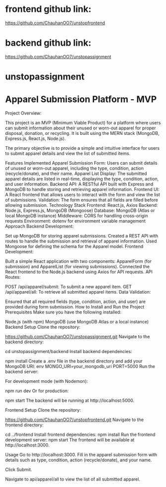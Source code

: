 # frontend github link:
https://github.com/ChauhanOO7/unstopfrontend

# backend github link:
https://github.com/ChauhanOO7/unstopassignment


# unstopassignment

# Apparel Submission Platform - MVP

Project Overview:

This project is an MVP (Minimum Viable Product) for a platform where users can submit information about their unused or worn-out apparel for proper disposal, donation, or recycling. It is built using the MERN stack (MongoDB, Express.js, React.js, Node.js).

The primary objective is to provide a simple and intuitive interface for users to submit apparel details and view the list of submitted items.

Features Implemented
Apparel Submission Form: Users can submit details of unused or worn-out apparel, including the type, condition, action (recycle/donate), and their name.
Apparel List Display: The submitted apparel details are listed in real-time, displaying the type, condition, action, and user information.
Backend API: A RESTful API built with Express and MongoDB to handle storing and retrieving apparel information.
Frontend UI: A React frontend that allows users to interact with the form and view the list of submissions.
Validation: The form ensures that all fields are filled before allowing submission.
Technology Stack
Frontend: React.js, Axios
Backend: Node.js, Express.js, MongoDB (Mongoose)
Database: MongoDB (Atlas or local MongoDB instance)
Middleware: CORS for handling cross-origin requests
Environment: dotenv for environment variable management
Approach
Backend Development:

Set up MongoDB for storing apparel submissions.
Created a REST API with routes to handle the submission and retrieval of apparel information.
Used Mongoose for defining the schema for the Apparel model.
Frontend Development:

Built a simple React application with two components: ApparelForm (for submission) and ApparelList (for viewing submissions).
Connected the React frontend to the Node.js backend using Axios for API requests.
API Routes:

POST /api/apparel/submit: To submit a new apparel item.
GET /api/apparel/all: To retrieve all submitted apparel items.
Data Validation:

Ensured that all required fields (type, condition, action, and user) are provided during form submission.
How to Install and Run the Project
Prerequisites
Make sure you have the following installed:

Node.js (with npm)
MongoDB (use MongoDB Atlas or a local instance)
Backend Setup
Clone the repository:

https://github.com/ChauhanOO7/unstopassignment.git
Navigate to the backend directory:

cd unstopassignment/backend
Install backend dependencies:

npm install
Create a .env file in the backend directory and add your MongoDB URI:
env
MONGO_URI=your_mongodb_uri
PORT=5000
Run the backend server:

For development mode (with Nodemon):

npm run dev
Or for production:

npm start
The backend will be running at http://localhost:5000.

Frontend Setup
Clone the repository:

https://github.com/ChauhanOO7/unstopfrontend.git
Navigate to the frontend directory:

cd ../frontend
Install frontend dependencies:
npm install
Run the frontend development server:
npm start
The frontend will be available at http://localhost:3000.


Usage
Go to http://localhost:3000.
Fill in the apparel submission form with details such as type, condition, action (recycle/donate), and your name.

Click Submit.

Navigate to api/apparel/all to view the list of all submitted apparel.